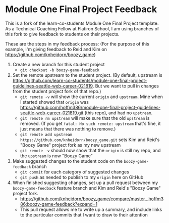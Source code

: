 # Module One Final Project Feedback

This is a fork of the learn-co-students Module One Final Project template.  As a Technical Coaching Fellow at Flatiron School, I am using branches of this fork to give feedback to students on their projects.

These are the steps in my feedback process:
(For the purpose of this example, I'm giving feedback to Reid and Kim on https://github.com/knheidorn/boozy_game)
1. Create a new branch for this student project
   - `git checkout -b boozy-game-feedback`
2. Set the remote upstream to the student project. (By default, upstream is https://github.com/learn-co-students/module-one-final-project-guidelines-seattle-web-career-021819.  But we want to pull in changes from the student project fork of that repo.)
   - `git remote -v` will show the current `origin` and `upstream`.  Mine when I started showed that `origin` was https://github.com/hoffm386/module-one-final-project-guidelines-seattle-web-career-021819.git (this repo), and had no `upstream`.
   - `git remote rm upstream` will make sure that the old `upstream` is removed.  (If you get `fatal: No such remote: upstream` that's fine, it just means that there was nothing to remove.)
   - `git remote add upstream https://github.com/knheidorn/boozy_game.git` sets Kim and Reid's "Boozy Game" project fork as my new upstream
   - `git remote -v` should now show that the `origin` is still my repo, and the `upstream` is now "Boozy Game"
3. Make suggested changes to the student code on the `boozy-game-feedback` branch
   - `git commit` for each category of suggested changes
   - `git push` as needed to publish to my `origin` here on GitHub
4. When finished suggesting changes, set up a pull request between my `boozy-game-feedback` feature branch and Kim and Reid's "Boozy Game" project fork.
   - https://github.com/knheidorn/boozy_game/compare/master...hoffm386:boozy-game-feedback?expand=1
   - This pull request allows me to write up a summary, and include links to the particular commits that I want to draw to their attention
